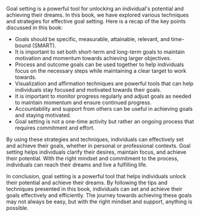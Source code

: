 
Goal setting is a powerful tool for unlocking an individual's potential and achieving their dreams. In this book, we have explored various techniques and strategies for effective goal setting. Here is a recap of the key points discussed in this book:

* Goals should be specific, measurable, attainable, relevant, and time-bound (SMART).
* It is important to set both short-term and long-term goals to maintain motivation and momentum towards achieving larger objectives.
* Process and outcome goals can be used together to help individuals focus on the necessary steps while maintaining a clear target to work towards.
* Visualization and affirmation techniques are powerful tools that can help individuals stay focused and motivated towards their goals.
* It is important to monitor progress regularly and adjust goals as needed to maintain momentum and ensure continued progress.
* Accountability and support from others can be useful in achieving goals and staying motivated.
* Goal setting is not a one-time activity but rather an ongoing process that requires commitment and effort.

By using these strategies and techniques, individuals can effectively set and achieve their goals, whether in personal or professional contexts. Goal setting helps individuals clarify their desires, maintain focus, and achieve their potential. With the right mindset and commitment to the process, individuals can reach their dreams and live a fulfilling life.

In conclusion, goal setting is a powerful tool that helps individuals unlock their potential and achieve their dreams. By following the tips and techniques presented in this book, individuals can set and achieve their goals effectively and efficiently. The journey towards achieving these goals may not always be easy, but with the right mindset and support, anything is possible.
